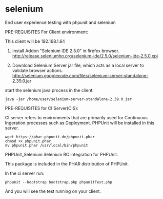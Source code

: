 selenium
========

End user experience testing with phpunit and selenium


PRE-REQUISITES For Client environment:

This client will be 192.168.1.64

1. Install Addon "Selenium IDE 2.5.0" in firefox browser.
	http://release.seleniumhq.org/selenium-ide/2.5.0/selenium-ide-2.5.0.xpi

2. Download Selenium Server jar file, which acts as a local server to validate browser actions.
	http://selenium.googlecode.com/files/selenium-server-standalone-2.39.0.jar

start the selenium java process in the client: 

	java -jar /home/user/selenium-server-standalone-2.39.0.jar

PRE-REQUISITES for CI Server(CIS):

CI server refers to environments that are primarily used for Continuous Ingeration processes such as Deployment.
PHPUnit will be installed in this server.

	wget https://phar.phpunit.de/phpunit.phar
	chmod +x phpunit.phar
	mv phpunit.phar /usr/local/bin/phpunit

PHPUnit_Selenium
Selenium RC integration for PHPUnit.

This package is included in the PHAR distribution of PHPUnit.

In the ci server run:

	phpunit --bootstrap bootstrap.php phpunitTest.php

And you will see the test running on your client.

